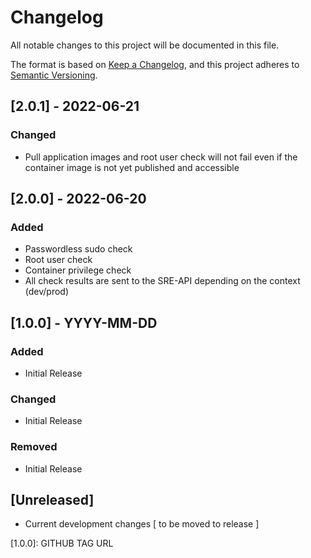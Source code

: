 # Changelog
All notable changes to this project will be documented in this file.

The format is based on [Keep a Changelog](https://keepachangelog.com/en/1.0.0/),
and this project adheres to [Semantic Versioning](https://semver.org/spec/v2.0.0.html).


## [2.0.1] - 2022-06-21
### Changed
 - Pull application images and root user check will not fail even if the container image is not yet published and accessible

## [2.0.0] - 2022-06-20
### Added
 - Passwordless sudo check
 - Root user check
 - Container privilege check
 - All check results are sent to the SRE-API depending on the context (dev/prod)

## [1.0.0] - YYYY-MM-DD
### Added
 - Initial Release
### Changed
 - Initial Release
### Removed
 - Initial Release

 ## [Unreleased]
 - Current development changes [ to be moved to release ]



[1.0.0]: GITHUB TAG URL
